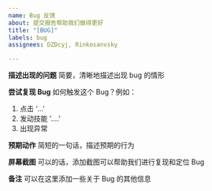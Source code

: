 ```yaml
---
name: Bug 反馈
about: 提交报告帮助我们做得更好
title: "[BUG]"
labels: bug
assignees: DZDcyj, Rinkosanvsky

---
```


**描述出现的问题**
简要，清晰地描述出现 bug 的情形

**尝试复现 Bug**
如何触发这个 Bug？例如：
1. 点击 '...'
2. 发动技能 '....'
3. 出现异常

**预期动作**
简短的一句话，描述预期的行为

**屏幕截图**
可以的话，添加截图可以帮助我们进行复现和定位 Bug

**备注**
可以在这里添加一些关于 Bug 的其他信息
